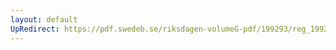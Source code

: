 ```yaml
---
layout: default
UpRedirect: https://pdf.swedeb.se/riksdagen-volumeG-pdf/199293/reg_199293_FiU/reg_199293_FiU_0014.pdf
---
```

